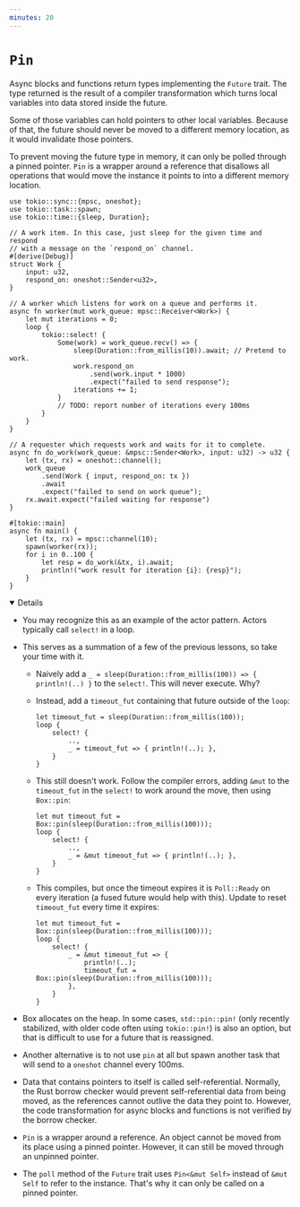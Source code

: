 ```yaml
---
minutes: 20
---
```


# `Pin`

Async blocks and functions return types implementing the `Future` trait. The
type returned is the result of a compiler transformation which turns local
variables into data stored inside the future.

Some of those variables can hold pointers to other local variables. Because of
that, the future should never be moved to a different memory location, as it
would invalidate those pointers.

To prevent moving the future type in memory, it can only be polled through a
pinned pointer. `Pin` is a wrapper around a reference that disallows all
operations that would move the instance it points to into a different memory
location.

```rust,editable,compile_fail
use tokio::sync::{mpsc, oneshot};
use tokio::task::spawn;
use tokio::time::{sleep, Duration};

// A work item. In this case, just sleep for the given time and respond
// with a message on the `respond_on` channel.
#[derive(Debug)]
struct Work {
    input: u32,
    respond_on: oneshot::Sender<u32>,
}

// A worker which listens for work on a queue and performs it.
async fn worker(mut work_queue: mpsc::Receiver<Work>) {
    let mut iterations = 0;
    loop {
        tokio::select! {
            Some(work) = work_queue.recv() => {
                sleep(Duration::from_millis(10)).await; // Pretend to work.
                work.respond_on
                    .send(work.input * 1000)
                    .expect("failed to send response");
                iterations += 1;
            }
            // TODO: report number of iterations every 100ms
        }
    }
}

// A requester which requests work and waits for it to complete.
async fn do_work(work_queue: &mpsc::Sender<Work>, input: u32) -> u32 {
    let (tx, rx) = oneshot::channel();
    work_queue
        .send(Work { input, respond_on: tx })
        .await
        .expect("failed to send on work queue");
    rx.await.expect("failed waiting for response")
}

#[tokio::main]
async fn main() {
    let (tx, rx) = mpsc::channel(10);
    spawn(worker(rx));
    for i in 0..100 {
        let resp = do_work(&tx, i).await;
        println!("work result for iteration {i}: {resp}");
    }
}
```

<details open='true'>

- You may recognize this as an example of the actor pattern. Actors typically
  call `select!` in a loop.

- This serves as a summation of a few of the previous lessons, so take your time
  with it.

  - Naively add a `_ = sleep(Duration::from_millis(100)) => { println!(..) }` to
    the `select!`. This will never execute. Why?

  - Instead, add a `timeout_fut` containing that future outside of the `loop`:

    ```rust,compile_fail
    let timeout_fut = sleep(Duration::from_millis(100));
    loop {
        select! {
            ..,
            _ = timeout_fut => { println!(..); },
        }
    }
    ```
  - This still doesn't work. Follow the compiler errors, adding `&mut` to the
    `timeout_fut` in the `select!` to work around the move, then using
    `Box::pin`:

    ```rust,compile_fail
    let mut timeout_fut = Box::pin(sleep(Duration::from_millis(100)));
    loop {
        select! {
            ..,
            _ = &mut timeout_fut => { println!(..); },
        }
    }
    ```

  - This compiles, but once the timeout expires it is `Poll::Ready` on every
    iteration (a fused future would help with this). Update to reset
    `timeout_fut` every time it expires:
    ```rust,compile_fail
    let mut timeout_fut = Box::pin(sleep(Duration::from_millis(100)));
    loop {
        select! {
            _ = &mut timeout_fut => {
                println!(..);
                timeout_fut = Box::pin(sleep(Duration::from_millis(100)));
            },
        }
    }
    ```

- Box allocates on the heap. In some cases, `std::pin::pin!` (only recently
  stabilized, with older code often using `tokio::pin!`) is also an option, but
  that is difficult to use for a future that is reassigned.

- Another alternative is to not use `pin` at all but spawn another task that
  will send to a `oneshot` channel every 100ms.

- Data that contains pointers to itself is called self-referential. Normally,
  the Rust borrow checker would prevent self-referential data from being moved,
  as the references cannot outlive the data they point to. However, the code
  transformation for async blocks and functions is not verified by the borrow
  checker.

- `Pin` is a wrapper around a reference. An object cannot be moved from its
  place using a pinned pointer. However, it can still be moved through an
  unpinned pointer.

- The `poll` method of the `Future` trait uses `Pin<&mut Self>` instead of
  `&mut Self` to refer to the instance. That's why it can only be called on a
  pinned pointer.

</details>
